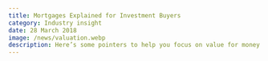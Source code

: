 ```yaml
---
title: Mortgages Explained for Investment Buyers
category: Industry insight
date: 28 March 2018
image: /news/valuation.webp
description: Here’s some pointers to help you focus on value for money and help manage the risks associated with being a landlord.The buy-to-let market is big in the United Kingdom and given the rising need and demand for rental property, an extremely important part of the market too. This guides aims to explain mortgages for investment buyers.
---
```

